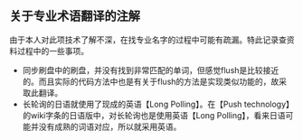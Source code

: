 ## 关于专业术语翻译的注解
由于本人对此项技术了解不深，在找专业名字的过程中可能有疏漏。特此记录查资料过程中的一些事项。

* 同步刷盘中的刷盘，并没有找到非常匹配的单词，但感觉flush是比较接近的。而且实际的代码方法中也是有关于flush的方法是实现类似功能的，故采取此翻译。
* 长轮询的日语就使用了现成的英语【Long Polling】。在【Push technology】的wiki字条的日语版中，对长轮询也是使用英语【Long Polling】，看来日语可能并没有成熟的词语对应，所以就采用英语。
